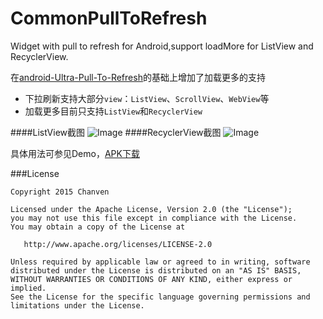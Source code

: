 # CommonPullToRefresh
Widget with pull to refresh for Android,support loadMore for ListView and RecyclerView.

在[android-Ultra-Pull-To-Refresh](https://github.com/liaohuqiu/android-Ultra-Pull-To-Refresh)的基础上增加了加载更多的支持
* 下拉刷新支持大部分`view`：`ListView`、`ScrollView`、`WebView`等
* 加载更多目前只支持`ListView`和`RecyclerView`

####ListView截图
 ![Image](https://github.com/Chanven/CommonPullToRefresh/blob/master/raw/listview.gif)
####RecyclerView截图
 ![Image](https://github.com/Chanven/CommonPullToRefresh/blob/master/raw/recyclerview.gif)
 
 具体用法可参见Demo，[APK下载](https://github.com/Chanven/CommonPullToRefresh/blob/master/raw/CommonPullToRefresh_Demo.apk?raw=true)
 
###License
 
    Copyright 2015 Chanven

    Licensed under the Apache License, Version 2.0 (the "License");
    you may not use this file except in compliance with the License.
    You may obtain a copy of the License at

       http://www.apache.org/licenses/LICENSE-2.0

    Unless required by applicable law or agreed to in writing, software
    distributed under the License is distributed on an "AS IS" BASIS,
    WITHOUT WARRANTIES OR CONDITIONS OF ANY KIND, either express or implied.
    See the License for the specific language governing permissions and
    limitations under the License.

